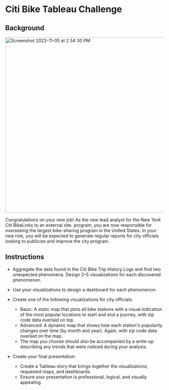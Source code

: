 # Citi Bike Tableau Challenge

## Background
<img width="557" alt="Screenshot 2023-11-05 at 2 54 30 PM" src="https://github.com/lmoore5460/Citi-Bike-Tableau-Challenge/assets/135261756/b2887820-61fa-4515-95d4-d5f7513e3a3d">

Congratulations on your new job! As the new lead analyst for the New York Citi BikeLinks to an external site. program, you are now responsible for overseeing the largest bike-sharing program in the United States. In your new role, you will be expected to generate regular reports for city officials looking to publicize and improve the city program.

## Instructions
- Aggregate the data found in the Citi Bike Trip History Logs and find two unexpected phenomena. Design 2–5 visualizations for each discovered phenomenon.
- Use your visualizations to design a dashboard for each phenomenon.
- Create one of the following visualizations for city officials:
  - Basic: A static map that plots all bike stations with a visual indication of the most popular locations to start and end a journey, with zip code data overlaid on top.
  - Advanced: A dynamic map that shows how each station's popularity changes over time (by month and year). Again, with zip code data overlaid on the map.
  - The map you choose should also be accompanied by a write-up describing any trends that were noticed during your analysis.

- Create your final presentation:
  - Create a Tableau story that brings together the visualizations, requested maps, and dashboards.
  - Ensure your presentation is professional, logical, and visually appealing.

